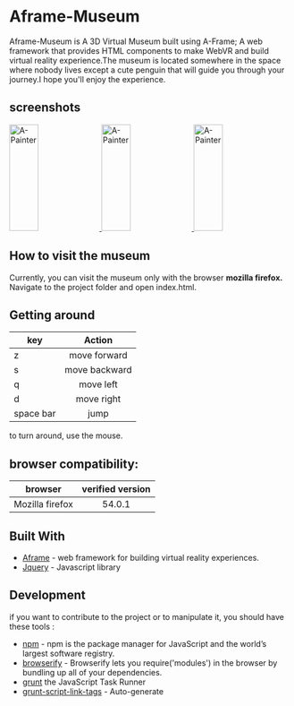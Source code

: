 # Aframe-Museum
Aframe-Museum is A 3D Virtual Museum built using A-Frame; A web framework that provides HTML components to make WebVR and build virtual reality experience.The museum is located somewhere in the space where nobody lives except a cute penguin that will guide you through your journey.I hope you'll enjoy the experience.
## screenshots
<a href="https://user-images.githubusercontent.com/8776142/27985796-c5867608-63f2-11e7-9aab-a984da21bd83.png">
  <img alt="A-Painter" target="_blank" src="https://user-images.githubusercontent.com/8776142/27985796-c5867608-63f2-11e7-9aab-a984da21bd83.png" height="190" width="32%">
</a>

<a href="https://user-images.githubusercontent.com/8776142/27986549-82d593a8-6400-11e7-983e-d716750ded9a.png">
  <img alt="A-Painter" target="_blank" src="https://user-images.githubusercontent.com/8776142/27986549-82d593a8-6400-11e7-983e-d716750ded9a.png" height="190" width="32%">
</a>

<a href="https://user-images.githubusercontent.com/8776142/27986562-c203f7e0-6400-11e7-82c0-934ed4578291.png">
  <img alt="A-Painter" target="_blank" src="https://user-images.githubusercontent.com/8776142/27986562-c203f7e0-6400-11e7-82c0-934ed4578291.png" height="190" width="32%">
</a>

## How to visit the museum
Currently, you can visit the museum only with the browser **mozilla firefox.**
Navigate to the project folder and open index.html.

## Getting around

| key        | Action           | 
| ------------- |:-------------:| 
| z     | move forward |
| s | move backward      |
| q | move left     |
| d | move right     |
| space bar | jump |

to turn around, use the mouse.

## browser compatibility:
| browser        | verified version | 
| ------------- |:-------------:| 
| Mozilla firefox    | 54.0.1  |

## Built With
* [Aframe](https://github.com/aframevr/aframe/) - web framework for building virtual reality experiences.
* [Jquery](https://github.com/jquery/jquery) - Javascript library

## Development
if you want to contribute to the project or to manipulate it, you should have these tools :
* [npm](https://www.npmjs.com/) - npm is the package manager for JavaScript and the world’s largest software registry. 
* [browserify](http://browserify.org/) - Browserify lets you require('modules') in the browser by bundling up all of your dependencies.
* [grunt](https://gruntjs.com/getting-started) the JavaScript Task Runner
* [grunt-script-link-tags](https://www.npmjs.com/package/grunt-script-link-tags) - Auto-generate <script> and <link> tags for your HTML files.
### why npm ?
We use npm to install the dependencies of the project which are listed in package.json.</br>
Navigate to the project folder and run the following command :
```
npm install
```
### why browserify ?
We use browserify to bundle up **maintobrowserify.js** (it contains some dependencies) into **bundle.js** which is included in index.html.</br>
Run the following command from **js/** if you want to bundle up maintobrowserify.js:
```
browserify maintobrowserify.js > bundle.js
``` 
### why grunt-script-link-tags?
We use the plugin **grunt-script-link-tags** to add automatically script tags of all the javascript files located in **js/project** in 
index.html.To run the plugin, you should have grunt installed.</br>
If you want to update the tags, run the following command:
```
grunt slt
```
## Authors
Ismail QOUIQA :: ismail.qouiqa@gmail.com :: [@QouiqaIsmail](https://twitter.com/QouiqaIsmail)

## License
This program is free software and is distributed under an MIT License.
